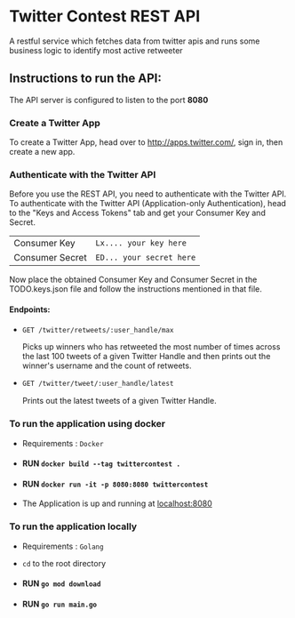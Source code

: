 # Twitter Contest REST API
A restful service which fetches data from twitter apis and runs some business logic to identify most active retweeter

## Instructions to run the API:
The API server is configured to listen to the port **8080**
### Create a Twitter App

To create a Twitter App, head over to <http://apps.twitter.com/>, sign in, then create a new app.

### Authenticate with the Twitter API

Before you use the REST API, you need to authenticate with the Twitter API. To authenticate with the Twitter API (Application-only Authentication), head to the "Keys and Access Tokens" tab and get your Consumer Key and Secret.

|                 |                          |
|-----------------|--------------------------|
| Consumer Key    | `Lx.... your key here`   |
| Consumer Secret | `ED... your secret here` |

Now place the obtained Consumer Key and Consumer Secret in the TODO.keys.json file and follow the instructions mentioned in that file.


#### Endpoints:
- ```sh
  GET /twitter/retweets/:user_handle/max  
  ```
  Picks up winners who has retweeted the most number of times across the last 100 tweets of a given Twitter Handle and then prints out the winner's username and the   count of retweets.
  
- ```sh
  GET /twitter/tweet/:user_handle/latest  
  ```
  Prints out the latest tweets of a given Twitter Handle.
  
### To run the application using docker
* Requirements : `Docker`
* #### RUN `docker build --tag twittercontest .`
* #### RUN `docker run -it -p 8080:8080 twittercontest`
* The Application is up and running at [localhost:8080](http://localhost:8080)   

### To run the application locally
* Requirements : `Golang`

* `cd` to the root directory
* #### RUN  `go mod download`
* #### RUN  `go run main.go`
